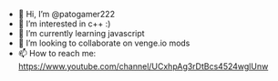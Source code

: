 - 👋 Hi, I’m @patogamer222
- 👀 I’m interested in c++   :)
- 🌱 I’m currently learning javascript
- 💞️ I’m looking to collaborate on venge.io mods
- 📫 How to reach me: https://www.youtube.com/channel/UCxhpAg3rDtBcs4524wglUnw

<!---
patogamer222/patogamer222 is a ✨ special ✨ repository because its `README.md` (this file) appears on your GitHub profile.
You can click the Preview link to take a look at your changes.
--->
